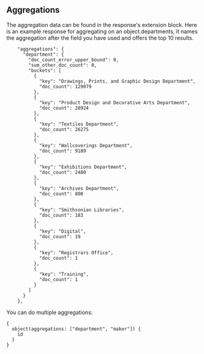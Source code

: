 
## Aggregations
The aggregation data can be found in the response's extension block. Here is an example response for aggregating on an object.departments, it names the aggregation after the field you have used and offers the top 10 results.
```
    "aggregations": {
      "department": {
        "doc_count_error_upper_bound": 0,
        "sum_other_doc_count": 0,
        "buckets": [
          {
            "key": "Drawings, Prints, and Graphic Design Department",
            "doc_count": 129079
          },
          {
            "key": "Product Design and Decorative Arts Department",
            "doc_count": 28924
          },
          {
            "key": "Textiles Department",
            "doc_count": 26275
          },
          {
            "key": "Wallcoverings Department",
            "doc_count": 9189
          },
          {
            "key": "Exhibitions Department",
            "doc_count": 2480
          },
          {
            "key": "Archives Department",
            "doc_count": 800
          },
          {
            "key": "Smithsonian Libraries",
            "doc_count": 183
          },
          {
            "key": "Digital",
            "doc_count": 19
          },
          {
            "key": "Registrars Office",
            "doc_count": 1
          },
          {
            "key": "Training",
            "doc_count": 1
          }
        ]
      }
    },
```
You can do multiple aggregations:
```
{
  object(aggregations: ["department", "maker"]) {
    id
  }
}
```